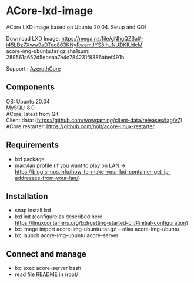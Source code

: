 # ACore-lxd-image
ACore LXD image based on Ubuntu 20.04. Setup and GO!

Download LXD Image: https://mega.nz/file/gNhgQZBa#-i45LDz7Xww9aDTeo863KNyRwamJYS8lhJNUDKIUdcM  
acore-img-ubuntu.tar.gz sha1sum: 289561a652d5ebeaa7e4c784231f8386abef491b  

Support : [AzerothCore](http://azerothcore.org)

## Components
OS: Ubuntu 20.04  
MySQL: 8.0  
ACore: latest from Git  
Client data: (https://github.com/wowgaming/client-data/releases/tag/v7)  
ACore restarter: https://github.com/nolt/acore-linux-restarter

## Requirements
- lxd package
- macvlan profile (if you want to play on LAN → https://blog.simos.info/how-to-make-your-lxd-container-get-ip-addresses-from-your-lan/)

## Installation
- snap install lxd
- lxd init (configure as described here https://linuxcontainers.org/lxd/getting-started-cli/#initial-configuration)
- lxc image import acore-img-ubuntu.tar.gz --alias acore-img-ubuntu
- lxc launch acore-img-ubuntu acore-server

## Connect and manage
- lxc exec acore-server bash
- read file README in /root/
